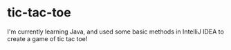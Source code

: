 # tic-tac-toe
I'm currently learning Java, and used some basic methods in IntelliJ IDEA to create a game of tic tac toe! 
